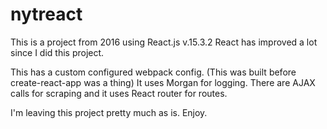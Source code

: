 # nytreact

This is a project from 2016 using React.js v.15.3.2
React has improved a lot since I did this project.

This has a custom configured webpack config. (This was built before create-react-app was a thing)
It uses Morgan for logging.
There are AJAX calls for scraping and it uses React router for routes.

I'm leaving this project pretty much as is. Enjoy.